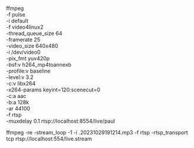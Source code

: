 # 

ffmpeg \
  -f pulse \
  -i default \
  -f video4linux2 \
  -thread_queue_size 64 \
  -framerate 25 \
  -video_size 640x480 \
  -i /dev/video0 \
  -pix_fmt yuv420p \
  -bsf:v h264_mp4toannexb \
  -profile:v baseline \
  -level:v 3.2 \
  -c:v libx264 \
  -x264-params keyint=120:scenecut=0 \
  -c:a aac \
  -b:a 128k \
  -ar 44100 \
  -f rtsp \
  -muxdelay 0.1 rtsp://localhost:8554/live/paul

ffmpeg -re -stream_loop -1 -i .20231029191214.mp3 -f rtsp -rtsp_transport tcp rtsp://localhost:554/live.stream
